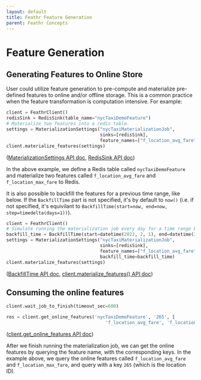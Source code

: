 ```yaml
---
layout: default
title: Feathr Feature Generation
parent: Feathr Concepts
---
```


# Feature Generation

## Generating Features to Online Store

User could utilize feature generation to pre-compute and materialize pre-defined features to online and/or offline storage. This is a common practice when the feature transformation is computation intensive. For example:
```python
client = FeathrClient()
redisSink = RedisSink(table_name="nycTaxiDemoFeature")
# Materialize two features into a redis table.
settings = MaterializationSettings("nycTaxiMaterializationJob",
                                   sinks=[redisSink],
                                   feature_names=["f_location_avg_fare", "f_location_max_fare"])
client.materialize_features(settings)
```
([MaterializationSettings API doc](https://feathr.readthedocs.io/en/latest/feathr.html#feathr.materialization_settings.MaterializationSettings),
[RedisSink API doc](https://feathr.readthedocs.io/en/latest/feathr.html#feathr.sink.RedisSink))

In the above example, we define a Redis table called `nycTaxiDemoFeature` and materialize two features called `f_location_avg_fare` and `f_location_max_fare` to Redis.

It is also possible to backfill the features for a previous time range, like below. If the `BackfillTime` part is not specified, it's by default to `now()` (i.e. if not specified, it's equivilant to `BackfillTime(start=now, end=now, step=timedelta(days=1))`).

```python
client = FeathrClient()
# Simulate running the materialization job every day for a time range between 2/1/22 and 2/20/22
backfill_time = BackfillTime(start=datetime(2022, 2, 1), end=datetime(2022, 2, 20), step=timedelta(days=1))
settings = MaterializationSettings("nycTaxiMaterializationJob",
                                   sinks=[redisSink],
                                   feature_names=["f_location_avg_fare", "f_location_max_fare"],
                                   backfill_time=backfill_time)
client.materialize_features(settings)
```
([BackfillTime API doc](https://feathr.readthedocs.io/en/latest/feathr.html#feathr.materialization_settings.BackfillTime),
[client.materialize_features() API doc](https://feathr.readthedocs.io/en/latest/feathr.html#feathr.client.FeathrClient.materialize_features))

## Consuming the online features

```python
client.wait_job_to_finish(timeout_sec=600)

res = client.get_online_features('nycTaxiDemoFeature', '265', [
                                     'f_location_avg_fare', 'f_location_max_fare'])
```
([client.get_online_features API doc](https://feathr.readthedocs.io/en/latest/feathr.html#feathr.client.FeathrClient.get_online_features))

After we finish running the materialization job, we can get the online features by querying the feature name, with the corresponding keys. In the example above, we query the online features called `f_location_avg_fare` and `f_location_max_fare`, and query with a key `265` (which is the location ID).
